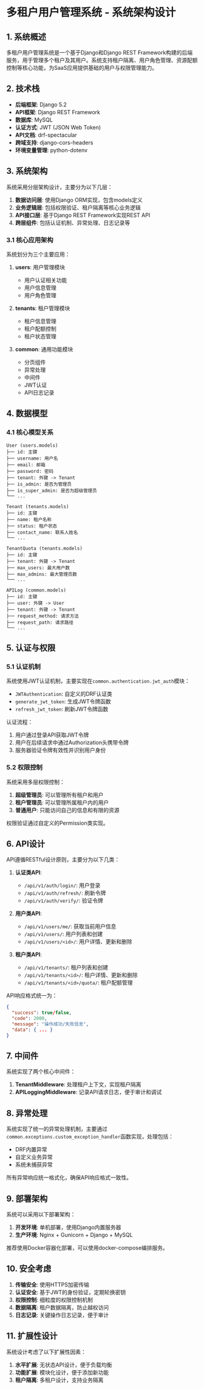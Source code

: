 # 多租户用户管理系统 - 系统架构设计

## 1. 系统概述

多租户用户管理系统是一个基于Django和Django REST Framework构建的后端服务，用于管理多个租户及其用户。系统支持租户隔离、用户角色管理、资源配额控制等核心功能，为SaaS应用提供基础的用户与权限管理能力。

## 2. 技术栈

- **后端框架**: Django 5.2
- **API框架**: Django REST Framework 
- **数据库**: MySQL
- **认证方式**: JWT (JSON Web Token)
- **API文档**: drf-spectacular
- **跨域支持**: django-cors-headers
- **环境变量管理**: python-dotenv

## 3. 系统架构

系统采用分层架构设计，主要分为以下几层：

1. **数据访问层**: 使用Django ORM实现，包含models定义
2. **业务逻辑层**: 包括权限验证、租户隔离等核心业务逻辑
3. **API接口层**: 基于Django REST Framework实现REST API
4. **跨层组件**: 包括认证机制、异常处理、日志记录等

### 3.1 核心应用架构

系统划分为三个主要应用：

1. **users**: 用户管理模块
   - 用户认证相关功能
   - 用户信息管理
   - 用户角色管理

2. **tenants**: 租户管理模块
   - 租户信息管理
   - 租户配额控制
   - 租户状态管理

3. **common**: 通用功能模块
   - 分页组件
   - 异常处理
   - 中间件
   - JWT认证
   - API日志记录

## 4. 数据模型

### 4.1 核心模型关系

```
User (users.models)
├── id: 主键
├── username: 用户名
├── email: 邮箱
├── password: 密码
├── tenant: 外键 -> Tenant
├── is_admin: 是否为管理员
├── is_super_admin: 是否为超级管理员
└── ...

Tenant (tenants.models)
├── id: 主键
├── name: 租户名称
├── status: 租户状态
├── contact_name: 联系人姓名
└── ...

TenantQuota (tenants.models)
├── id: 主键
├── tenant: 外键 -> Tenant
├── max_users: 最大用户数
├── max_admins: 最大管理员数
└── ...

APILog (common.models)
├── id: 主键
├── user: 外键 -> User
├── tenant: 外键 -> Tenant
├── request_method: 请求方法
├── request_path: 请求路径
└── ...
```

## 5. 认证与权限

### 5.1 认证机制

系统使用JWT认证机制，主要实现在`common.authentication.jwt_auth`模块：

- `JWTAuthentication`: 自定义的DRF认证类
- `generate_jwt_token`: 生成JWT令牌函数
- `refresh_jwt_token`: 刷新JWT令牌函数

认证流程：
1. 用户通过登录API获取JWT令牌
2. 用户在后续请求中通过Authorization头携带令牌
3. 服务器验证令牌有效性并识别用户身份

### 5.2 权限控制

系统采用多层权限控制：

1. **超级管理员**: 可以管理所有租户和用户
2. **租户管理员**: 可以管理所属租户内的用户
3. **普通用户**: 只能访问自己的信息和有限的资源

权限验证通过自定义的Permission类实现。

## 6. API设计

API遵循RESTful设计原则，主要分为以下几类：

1. **认证类API**:
   - `/api/v1/auth/login/`: 用户登录
   - `/api/v1/auth/refresh/`: 刷新令牌
   - `/api/v1/auth/verify/`: 验证令牌

2. **用户类API**:
   - `/api/v1/users/me/`: 获取当前用户信息
   - `/api/v1/users/`: 用户列表和创建
   - `/api/v1/users/<id>/`: 用户详情、更新和删除

3. **租户类API**:
   - `/api/v1/tenants/`: 租户列表和创建
   - `/api/v1/tenants/<id>/`: 租户详情、更新和删除
   - `/api/v1/tenants/<id>/quota/`: 租户配额管理

API响应格式统一为：

```json
{
  "success": true/false,
  "code": 2000,
  "message": "操作成功/失败信息",
  "data": { ... }
}
```

## 7. 中间件

系统实现了两个核心中间件：

1. **TenantMiddleware**: 处理租户上下文，实现租户隔离
2. **APILoggingMiddleware**: 记录API请求日志，便于审计和调试

## 8. 异常处理

系统实现了统一的异常处理机制，主要通过`common.exceptions.custom_exception_handler`函数实现，处理包括：

- DRF内置异常
- 自定义业务异常
- 系统未捕获异常

所有异常响应统一格式化，确保API响应格式一致性。

## 9. 部署架构

系统可以采用以下部署架构：

1. **开发环境**: 单机部署，使用Django内置服务器
2. **生产环境**: Nginx + Gunicorn + Django + MySQL

推荐使用Docker容器化部署，可以使用docker-compose编排服务。

## 10. 安全考虑

1. **传输安全**: 使用HTTPS加密传输
2. **认证安全**: 基于JWT的身份验证，定期轮换密钥
3. **权限控制**: 细粒度的权限控制机制
4. **数据隔离**: 租户数据隔离，防止越权访问
5. **日志记录**: 关键操作日志记录，便于审计

## 11. 扩展性设计

系统设计考虑了以下扩展性因素：

1. **水平扩展**: 无状态API设计，便于负载均衡
2. **功能扩展**: 模块化设计，便于添加新功能
3. **租户隔离**: 多租户设计，支持业务隔离 